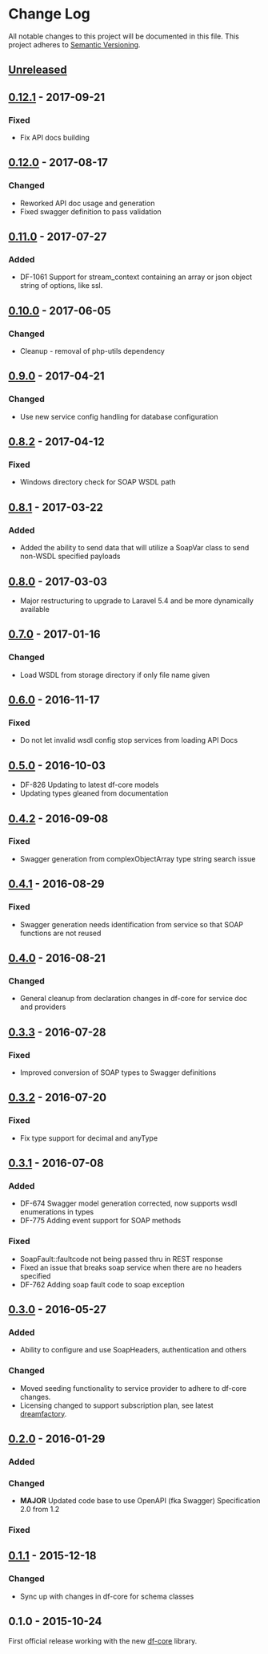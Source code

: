 # Change Log
All notable changes to this project will be documented in this file.
This project adheres to [Semantic Versioning](http://semver.org/).

## [Unreleased]

## [0.12.1] - 2017-09-21
### Fixed
- Fix API docs building

## [0.12.0] - 2017-08-17
### Changed
- Reworked API doc usage and generation
- Fixed swagger definition to pass validation

## [0.11.0] - 2017-07-27
### Added
- DF-1061 Support for stream_context containing an array or json object string of options, like ssl.

## [0.10.0] - 2017-06-05
### Changed
- Cleanup - removal of php-utils dependency

## [0.9.0] - 2017-04-21
### Changed
- Use new service config handling for database configuration

## [0.8.2] - 2017-04-12
### Fixed
- Windows directory check for SOAP WSDL path

## [0.8.1] - 2017-03-22
### Added
- Added the ability to send data that will utilize a SoapVar class to send non-WSDL specified payloads

## [0.8.0] - 2017-03-03
- Major restructuring to upgrade to Laravel 5.4 and be more dynamically available

## [0.7.0] - 2017-01-16
### Changed
- Load WSDL from storage directory if only file name given

## [0.6.0] - 2016-11-17
### Fixed
- Do not let invalid wsdl config stop services from loading API Docs

## [0.5.0] - 2016-10-03
- DF-826 Updating to latest df-core models
- Updating types gleaned from documentation

## [0.4.2] - 2016-09-08
### Fixed
- Swagger generation from complexObjectArray type string search issue

## [0.4.1] - 2016-08-29
### Fixed
- Swagger generation needs identification from service so that SOAP functions are not reused

## [0.4.0] - 2016-08-21
### Changed
- General cleanup from declaration changes in df-core for service doc and providers

## [0.3.3] - 2016-07-28
### Fixed
- Improved conversion of SOAP types to Swagger definitions

## [0.3.2] - 2016-07-20
### Fixed
- Fix type support for decimal and anyType

## [0.3.1] - 2016-07-08
### Added
- DF-674 Swagger model generation corrected, now supports wsdl enumerations in types
- DF-775 Adding event support for SOAP methods

### Fixed
- SoapFault::faultcode not being passed thru in REST response
- Fixed an issue that breaks soap service when there are no headers specified
- DF-762 Adding soap fault code to soap exception

## [0.3.0] - 2016-05-27
### Added
- Ability to configure and use SoapHeaders, authentication and others

### Changed
- Moved seeding functionality to service provider to adhere to df-core changes.
- Licensing changed to support subscription plan, see latest [dreamfactory](https://github.com/dreamfactorysoftware/dreamfactory).

## [0.2.0] - 2016-01-29
### Added

### Changed
- **MAJOR** Updated code base to use OpenAPI (fka Swagger) Specification 2.0 from 1.2

### Fixed

## [0.1.1] - 2015-12-18
### Changed
- Sync up with changes in df-core for schema classes

## 0.1.0 - 2015-10-24
First official release working with the new [df-core](https://github.com/dreamfactorysoftware/df-core) library.

[Unreleased]: https://github.com/dreamfactorysoftware/df-soap/compare/0.12.1...HEAD
[0.12.1]: https://github.com/dreamfactorysoftware/df-soap/compare/0.12.0...0.12.1
[0.12.0]: https://github.com/dreamfactorysoftware/df-soap/compare/0.11.0...0.12.0
[0.11.0]: https://github.com/dreamfactorysoftware/df-soap/compare/0.10.0...0.11.0
[0.10.0]: https://github.com/dreamfactorysoftware/df-soap/compare/0.9.0...0.10.0
[0.9.0]: https://github.com/dreamfactorysoftware/df-soap/compare/0.8.2...0.9.0
[0.8.2]: https://github.com/dreamfactorysoftware/df-soap/compare/0.8.1...0.8.2
[0.8.1]: https://github.com/dreamfactorysoftware/df-soap/compare/0.8.0...0.8.1
[0.8.0]: https://github.com/dreamfactorysoftware/df-soap/compare/0.7.0...0.8.0
[0.7.0]: https://github.com/dreamfactorysoftware/df-soap/compare/0.6.0...0.7.0
[0.6.0]: https://github.com/dreamfactorysoftware/df-soap/compare/0.5.0...0.6.0
[0.5.0]: https://github.com/dreamfactorysoftware/df-soap/compare/0.4.2...0.5.0
[0.4.2]: https://github.com/dreamfactorysoftware/df-soap/compare/0.4.1...0.4.2
[0.4.1]: https://github.com/dreamfactorysoftware/df-soap/compare/0.4.0...0.4.1
[0.4.0]: https://github.com/dreamfactorysoftware/df-soap/compare/0.3.3...0.4.0
[0.3.3]: https://github.com/dreamfactorysoftware/df-soap/compare/0.3.2...0.3.3
[0.3.2]: https://github.com/dreamfactorysoftware/df-soap/compare/0.3.1...0.3.2
[0.3.1]: https://github.com/dreamfactorysoftware/df-soap/compare/0.3.0...0.3.1
[0.3.0]: https://github.com/dreamfactorysoftware/df-soap/compare/0.2.0...0.3.0
[0.2.0]: https://github.com/dreamfactorysoftware/df-soap/compare/0.1.1...0.2.0
[0.1.1]: https://github.com/dreamfactorysoftware/df-soap/compare/0.1.0...0.1.1
